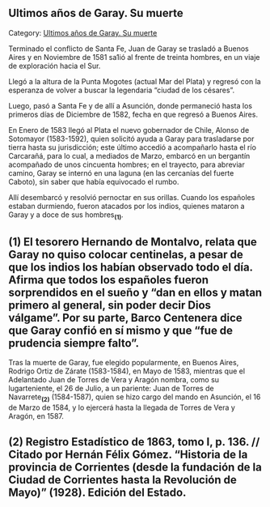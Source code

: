 ## Ultimos años de Garay. Su muerte

Category: [Ultimos años de Garay. Su muerte](http://descubrircorrientes.com.ar/2012/index.php/2563-historia-desde-el-origen-hasta-1814/corrientes-colonial-primeras-noticias/la-expansion-fundadora/ultimos-anos-de-garay-su-muerte)

Terminado el conflicto de Santa Fe, Juan de Garay se trasladó a Buenos Aires y en Noviembre de 1581 sa1ió al frente de treinta hombres, en un viaje de exploración hacia el Sur.

Llegó a la altura de la Punta Mogotes (actual Mar del Plata) y regresó con la esperanza de volver a buscar la legendaria “ciudad de los césares”.

Luego, pasó a Santa Fe y de allí a Asunción, donde permaneció hasta los primeros días de Diciembre de 1582, fecha en que regresó a Buenos Aires.

En Enero de 1583 llegó al Plata el nuevo gobernador de Chile, Alonso de Sotomayor (1583-1592), quien solicitó ayuda a Garay para trasladarse por tierra hasta su jurisdicción; este último accedió a acompañarlo hasta el río Carcarañá, para lo cual, a mediados de Marzo, embarcó en un bergantín acompañado de unos cincuenta hombres; en el trayecto, para abreviar camino, Garay se internó en una laguna (en las cercanías del fuerte Caboto), sin saber que había equivocado el rumbo.

Allí desembarcó y resolvió pernoctar en sus orillas. Cuando los españoles estaban durmiendo, fueron atacados por los indios, quienes mataron a Garay y a doce de sus hombres<sub><strong>(1)</strong></sub>.

## **(1)** El tesorero Hernando de Montalvo, relata que Garay no quiso colocar centinelas, a pesar de que los indios los habían observado todo el día. Afirma que todos los españoles fueron sorprendidos en el sueño y “dan en ellos y matan primero al general, sin poder decir Dios válgame”. Por su parte, Barco Centenera dice que Garay confió en sí mismo y que “fue de prudencia siempre falto”.

Tras la muerte de Garay, fue elegido popularmente, en Buenos Aires, Rodrigo Ortiz de Zárate (1583-1584), en Mayo de 1583, mientras que el Adelantado Juan de Torres de Vera y Aragón nombra, como su lugarteniente, el 26 de Julio, a un pariente: Juan de Torres de Navarrete<sub><strong>(2)</strong></sub> (1584-1587), quien se hizo cargo del mando en Asunción, el 16 de Marzo de 1584, y lo ejercerá hasta la llegada de Torres de Vera y Aragón, en 1587.

## **(2)** Registro Estadístico de 1863, tomo I, p. 136. // Citado por Hernán Félix Gómez. “Historia de la provincia de Corrientes (desde la fundación de la Ciudad de Corrientes hasta la Revolución de Mayo)” (1928). Edición del Estado.